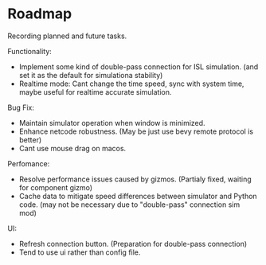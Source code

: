 # Roadmap

Recording planned and future tasks.

Functionality:
- Implement some kind of double-pass connection for ISL simulation. (and set it as the default for simulationa stability)
- Realtime mode: Cant change the time speed, sync with system time, maybe useful for realtime accurate simulation.

Bug Fix:
- Maintain simulator operation when window is minimized.
- Enhance netcode robustness. (May be just use bevy remote protocol is better)
- Cant use mouse drag on macos.

Perfomance:
- Resolve performance issues caused by gizmos. (Partialy fixed, waiting for component gizmo)
- Cache data to mitigate speed differences between simulator and Python code. (may not be necessary due to "double-pass" connection sim mod)

UI:
- Refresh connection button. (Preparation for double-pass connection)
- Tend to use ui rather than config file.
